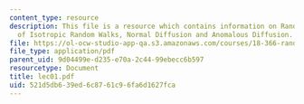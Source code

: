 ```yaml
---
content_type: resource
description: This file is a resource which contains information on Random Walk, Analysis
  of Isotropic Random Walks, Normal Diffusion and Anomalous Diffusion.
file: https://ol-ocw-studio-app-qa.s3.amazonaws.com/courses/18-366-random-walks-and-diffusion-fall-2006/521d5db639ed6c8761c96fa6d1627fca_lec01.pdf
file_type: application/pdf
parent_uid: 9d04499e-d235-e70a-2c44-99ebecc6b597
resourcetype: Document
title: lec01.pdf
uid: 521d5db6-39ed-6c87-61c9-6fa6d1627fca
---
```


